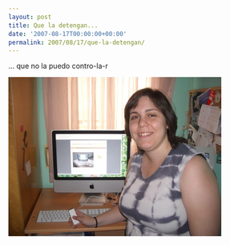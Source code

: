 ```yaml
---
layout: post
title: Que la detengan...
date: '2007-08-17T00:00:00+00:00'
permalink: 2007/08/17/que-la-detengan/
---
```

... que no la puedo contro-la-r

<a href="http://www.flickr.com/photos/lady-madonna/1149168535/in/set-72157601297103804/">
<img src='/assets/imgp7390.JPG' alt='Cris y su iMac' class="centro_borde" /></a>

